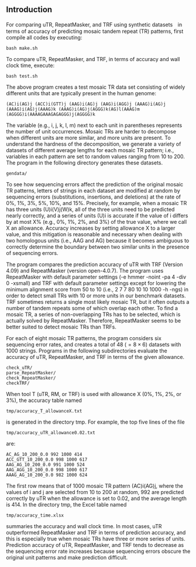 ## Introduction

For comparing uTR, RepeatMasker, and TRF using synthetic datasets　in terms of accuracy of predicting mosaic tandem repeat (TR) patterns, first compile all codes by executing:

    bash make.sh

To compare uTR, RepeatMasker, and TRF, in terms of accuracy and wall clock time, execute:

    bash test.sh

The above program creates a test mosaic TR data set consisting of widely different units that are typically present in the human genome:

    (AC)i(AG)j (ACC)i(GTT)j (AAG)i(AG)j (AAG)i(AGG)j (AAAG)i(AG)j 
    (AAAG)i(AG)j(AAAG)k (AAAG)i(AG)j(AGGG)k(AG)l(AAAG)m
    (AGGGG)i(AAAAGAAAGAGAGGG)j(AGGGG)k
    
The variable (e.g., i, j, k, l, m) next to each unit in parentheses represents the number of unit occurrences. Mosaic TRs are harder to decompose when different units are more similar, and more units are present. 
To understand the hardness of the decomposition, we generate a variety of datasets of different average lengths for each mosaic TR pattern; i.e., variables in each pattern are set to random values ranging from 10 to 200.
The program in the following directory generates these datasets.

    gendata/

To see how sequencing errors affect the prediction of the original mosaic TR patterns, letters of strings in each dataset are modified at random by sequencing errors (substitutions, insertions, and deletions) at the rate of 0%, 1%, 3%, 5%, 10%, and 15%.
Precisely, for example, when a mosaic TR has three units (U)i(V)j(W)k, all of the three units need to be predicted nearly correctly, and a series of units (U)i is accurate if the value of i differs by at most X% (e.g., 0%, 1%, 2%, and 3%) of the true value,  where we call X an allowance.
Accuracy increases by setting allowance X to a larger value, and this mitigation is reasonable and necessary when dealing with two homologous units (i.e., AAG and AG) because it becomes ambiguous to correctly determine the boundary between two similar units in the presence of sequencing errors.

The program compares the prediction accuracy of uTR with TRF (Version 4.09) and RepeatMasker (version open-4.0.7).
The program uses RepeatMasker with default parameter settings (-e hmmer -noint -pa 4 -div 0 -xsmall) and TRF with default parameter settings except for lowering the minimum alignment score from 50 to 10 (i.e., 2 7 7 80 10 10 1000 -h -ngs) in order to detect small TRs with 10 or more units in our benchmark datasets.
TRF sometimes returns a single most likely mosaic TR, but it often outputs a number of tandem repeats some of which overlap each other.
To find a mosaic TR, a series of non-overlapping TRs has to be selected, which is actually solved by RepeatMasker.
Therefore, RepeatMasker seems to be better suited to detect mosaic TRs than TRFs.

For each of eight mosaic TR patterns, the program considers six sequencing error rates, and creates a total of 48 ($=8 \times 6$) datasets with 1000 strings.
Programs in the following subdirectories evaluate the accuracy of uTR, RepeatMasker, and TRF in terms of the given allowance.

    check_uTR/ 
    parse_RepeatMasker/ 
    check_RepeatMasker/ 
    checkTRF/

When tool T (uTR, RM, or TRF) is used with allowance X (0%, 1%, 2%, or 3%), the accuracy table named 

    tmp/accuracy_T_allowanceX.txt 

is generated in the directory tmp.
For example, the top five lines of the file

    tmp/accuracy_uTR_allowance0.02.txt 

are:

    AC_AG_10_200_0.0 992 1000 414
    ACC_GTT_10_200_0.0 998 1000 617
    AAG_AG_10_200_0.0 991 1000 524
    AAG_AGG_10_200_0.0 998 1000 617
    AAAG_AG_10_200_0.0 982 1000 624

The first row means that of 1000 mosaic TR pattern (AC)i(AG)j, where the values of i and j are selected from 10 to 200 at random, 992 are predicted correctly by uTR when the allowance is set to 0.02, and the average length is 414. 
In the directory tmp, the Excel table named 

    tmp/accuracy_time.xlsx 

summaries the accuracy and wall clock time.
In most cases, uTR outperformed RepeatMasker and TRF in terms of prediction accuracy, and this is especially true when mosaic TRs have three or more series of units.
Prediction accuracy of uTR, RepeatMasker, and TRF tends to decrease as the sequencing error rate increases because sequencing errors obscure the original unit patterns and make prediction difficult.
